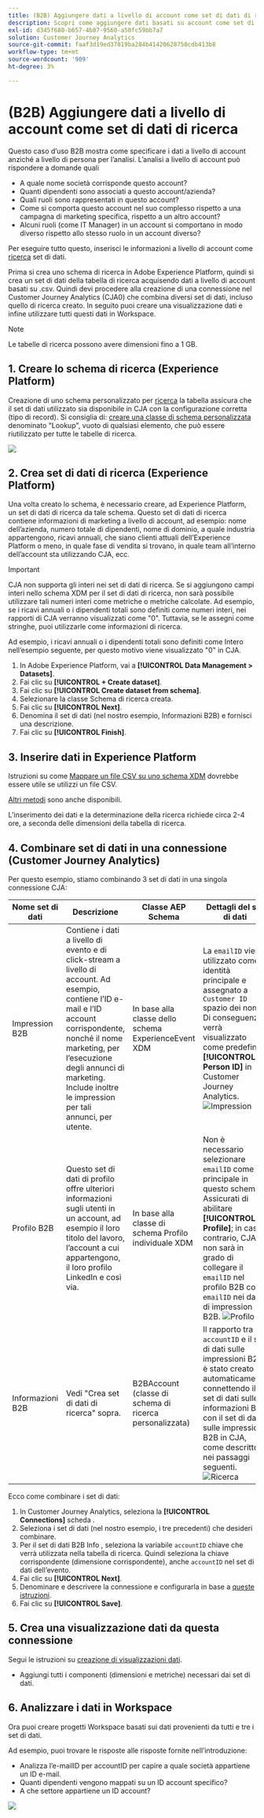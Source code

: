 ```yaml
---
title: (B2B) Aggiungere dati a livello di account come set di dati di ricerca
description: Scopri come aggiungere dati basati su account come set di dati di ricerca a CJA
exl-id: d345f680-b657-4b87-9560-a50fc59bb7a7
solution: Customer Journey Analytics
source-git-commit: faaf3d19ed37019ba284b41420628750cdb413b8
workflow-type: tm+mt
source-wordcount: '909'
ht-degree: 3%

---
```


# (B2B) Aggiungere dati a livello di account come set di dati di ricerca

Questo caso d’uso B2B mostra come specificare i dati a livello di account anziché a livello di persona per l’analisi. L’analisi a livello di account può rispondere a domande quali

* A quale nome società corrisponde questo account?
* Quanti dipendenti sono associati a questo account/azienda?
* Quali ruoli sono rappresentati in questo account?
* Come si comporta questo account nel suo complesso rispetto a una campagna di marketing specifica, rispetto a un altro account?
* Alcuni ruoli (come IT Manager) in un account si comportano in modo diverso rispetto allo stesso ruolo in un account diverso?

Per eseguire tutto questo, inserisci le informazioni a livello di account come [ricerca](/help/getting-started/cja-glossary.md) set di dati.

Prima si crea uno schema di ricerca in Adobe Experience Platform, quindi si crea un set di dati della tabella di ricerca acquisendo dati a livello di account basati su .csv. Quindi devi procedere alla creazione di una connessione nel Customer Journey Analytics (CJA0) che combina diversi set di dati, incluso quello di ricerca creato. In seguito puoi creare una visualizzazione dati e infine utilizzare tutti questi dati in Workspace.

>[!NOTE]
>
>Le tabelle di ricerca possono avere dimensioni fino a 1 GB.

## 1. Creare lo schema di ricerca (Experience Platform)

Creazione di uno schema personalizzato per [ricerca](/help/getting-started/cja-glossary.md) la tabella assicura che il set di dati utilizzato sia disponibile in CJA con la configurazione corretta (tipo di record). Si consiglia di: [creare una classe di schema personalizzata](https://experienceleague.adobe.com/docs/experience-platform/xdm/tutorials/create-schema-ui.html#create-new-class) denominato &quot;Lookup&quot;, vuoto di qualsiasi elemento, che può essere riutilizzato per tutte le tabelle di ricerca.

![](assets/create-new-class.png)

## 2. Crea set di dati di ricerca (Experience Platform)

Una volta creato lo schema, è necessario creare, ad Experience Platform, un set di dati di ricerca da tale schema. Questo set di dati di ricerca contiene informazioni di marketing a livello di account, ad esempio: nome dell’azienda, numero totale di dipendenti, nome di dominio, a quale industria appartengono, ricavi annuali, che siano clienti attuali dell’Experience Platform o meno, in quale fase di vendita si trovano, in quale team all’interno dell’account sta utilizzando CJA, ecc.

>[!IMPORTANT]
>
>CJA non supporta gli interi nei set di dati di ricerca. Se si aggiungono campi interi nello schema XDM per il set di dati di ricerca, non sarà possibile utilizzare tali numeri interi come metriche o metriche calcolate. Ad esempio, se i ricavi annuali o i dipendenti totali sono definiti come numeri interi, nei rapporti di CJA verranno visualizzati come &quot;0&quot;. Tuttavia, se le assegni come stringhe, puoi utilizzarle come informazioni di ricerca.

Ad esempio, i ricavi annuali o i dipendenti totali sono definiti come Intero nell’esempio seguente, per questo motivo viene visualizzato &quot;0&quot; in CJA.

1. In Adobe Experience Platform, vai a **[!UICONTROL Data Management > Datasets]**.
1. Fai clic su **[!UICONTROL + Create dataset]**.
1. Fai clic su **[!UICONTROL Create dataset from schema]**.
1. Selezionare la classe Schema di ricerca creata.
1. Fai clic su **[!UICONTROL Next]**.
1. Denomina il set di dati (nel nostro esempio, Informazioni B2B) e fornisci una descrizione.
1. Fai clic su **[!UICONTROL Finish]**.

## 3. Inserire dati in Experience Platform

Istruzioni su come [Mappare un file CSV su uno schema XDM](https://experienceleague.adobe.com/docs/experience-platform/ingestion/tutorials/map-a-csv-file.html) dovrebbe essere utile se utilizzi un file CSV.

[Altri metodi](https://experienceleague.adobe.com/docs/experience-platform/ingestion/home.html?lang=it) sono anche disponibili.

L’inserimento dei dati e la determinazione della ricerca richiede circa 2-4 ore, a seconda delle dimensioni della tabella di ricerca.

## 4. Combinare set di dati in una connessione (Customer Journey Analytics)

Per questo esempio, stiamo combinando 3 set di dati in una singola connessione CJA:

| Nome set di dati | Descrizione | Classe AEP Schema | Dettagli del set di dati |
| --- | --- | --- | --- |
| Impression B2B | Contiene i dati a livello di evento e di click-stream a livello di account. Ad esempio, contiene l’ID e-mail e l’ID account corrispondente, nonché il nome marketing, per l’esecuzione degli annunci di marketing. Include inoltre le impression per tali annunci, per utente. | In base alla classe dello schema ExperienceEvent XDM | La `emailID` viene utilizzato come identità principale e assegnato a `Customer ID` spazio dei nomi. Di conseguenza, verrà visualizzato come predefinito **[!UICONTROL Person ID]** in Customer Journey Analytics. ![Impression](assets/impressions-mixins.png) |
| Profilo B2B | Questo set di dati di profilo offre ulteriori informazioni sugli utenti in un account, ad esempio il loro titolo del lavoro, l’account a cui appartengono, il loro profilo LinkedIn e così via. | In base alla classe di schema Profilo individuale XDM | Non è necessario selezionare `emailID` come ID principale in questo schema. Assicurati di abilitare **[!UICONTROL Profile]**; in caso contrario, CJA non sarà in grado di collegare il `emailID` nel profilo B2B con `emailID` nei dati di impression B2B. ![Profilo](assets/profile-mixins.png) |
| Informazioni B2B | Vedi &quot;Crea set di dati di ricerca&quot; sopra. | B2BAccount (classe di schema di ricerca personalizzata) | Il rapporto tra `accountID` e il set di dati sulle impressioni B2B è stato creato automaticamente connettendo il set di dati sulle informazioni B2B con il set di dati sulle impressioni B2B in CJA, come descritto nei passaggi seguenti. ![Ricerca](assets/lookup-mixins.png) |

Ecco come combinare i set di dati:

1. In Customer Journey Analytics, seleziona la **[!UICONTROL Connections]** scheda .
1. Seleziona i set di dati (nel nostro esempio, i tre precedenti) che desideri combinare.
1. Per il set di dati B2B Info , seleziona la variabile `accountID` chiave che verrà utilizzata nella tabella di ricerca. Quindi seleziona la chiave corrispondente (dimensione corrispondente), anche `accountID` nel set di dati dell’evento.
1. Fai clic su **[!UICONTROL Next]**.
1. Denominare e descrivere la connessione e configurarla in base a [queste istruzioni](/help/connections/create-connection.md).
1. Fai clic su **[!UICONTROL Save]**.

## 5. Crea una visualizzazione dati da questa connessione

Segui le istruzioni su [creazione di visualizzazioni dati](/help/data-views/create-dataview.md).

* Aggiungi tutti i componenti (dimensioni e metriche) necessari dai set di dati.

## 6. Analizzare i dati in Workspace

Ora puoi creare progetti Workspace basati sui dati provenienti da tutti e tre i set di dati.

Ad esempio, puoi trovare le risposte alle risposte fornite nell’introduzione:

* Analizza l’e-mailID per accountID per capire a quale società appartiene un ID e-mail.
* Quanti dipendenti vengono mappati su un ID account specifico?
* A che settore appartiene un ID account?

![](assets/project-lookup.png)
